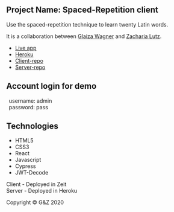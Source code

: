 ## Project Name: Spaced-Repetition client

Use the spaced-repetition technique to learn twenty Latin words.

It is a collaboration between [Glaiza Wagner](https://github.com/glaizawagner) and [Zacharia Lutz](https://github.com/zacharialutz).

- [Live app](https://gz-spaced-repetition-app.now.sh)
- [Heroku](https://glaiza-zac-spaced-rep-server.herokuapp.com)
- [Client-repo](https://github.com/thinkful-ei-heron/spaced-repetition_Zac-Glaiza_client)
- [Server-repo](https://github.com/thinkful-ei-heron/spaced-repetition_Zac-Glaiza_server)

## Account login for demo

&ensp;username: admin </br>
&ensp;password: pass

## Technologies
- HTML5
- CSS3 
- React
- Javascript
- Cypress
- JWT-Decode

Client - Deployed in Zeit </br>
Server - Deployed in Heroku 

Copyright © G&Z 2020